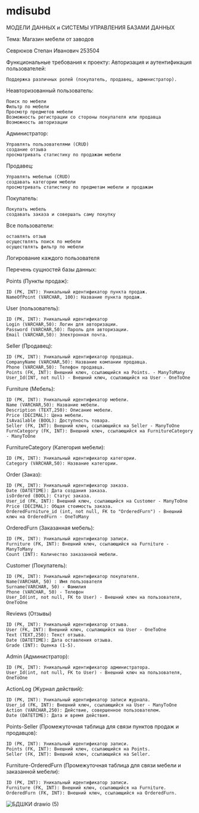 # mdisubd
МОДЕЛИ ДАННЫХ и СИСТЕМЫ УПРАВЛЕНИЯ БАЗАМИ ДАННЫХ

Тема: Магазин мебели от заводов

Севрюков Степан Иванович 253504 

Функциональные требования к проекту:
  Авторизация и аутентификация пользователей:

    Поддержка различных ролей (покупатель, продавец, администратор).

  Неавторизованный пользователь:
  
    Поиск по мебели
    Фильтр по мебели
    Просмотр предметов мебели
    Возможность регистрации со стороны покупателя или продавца
    Возможность авторизации
    
  Администратор:

    Управлять пользователями (CRUD)
    создание отзыва
    просматривать статистику по продажам мебели
    
  Продавец:
  
    Управлять мебелью (CRUD)
    создавать категории мебели
    просмотривать статистику по предметам мебели и продажам
    
 Покупатель:

    Покупать мебель
    создавать заказа и совершать саму покупку
    
  Все пользователи:
  
    оставлять отзыв
    осуществлять поиск по мебели
    осуществлять фильтр по мебели
    

    

Логирование каждого пользователя


Перечень сущностей базы данных:

Points (Пункты продаж):

    ID (PK, INT): Уникальный идентификатор пункта продаж.
    NameOfPoint (VARCHAR, 100): Название пункта продаж.

User (пользователь):
    
    ID (PK, INT): Уникальный идентификатор
    Login (VARCHAR,50): Логин для авторизации.
    Password (VARCHAR,50): Пароль для авторизации.
    Email (VARCHAR,50): Электронная почта.
    
Seller (Продавец):

    ID (PK, INT): Уникальный идентификатор продавца.
    CompanyName (VARCHAR,50): Название компании продавца.
    Phone (VARCHAR,50): Телефон продавца.
    Points (FK, INT): Внешний ключ, ссылающийся на Points. - ManyToMany
    User_Id(INT, not null) - Внешний ключ, ссылающийся на User - OneToOne
Furniture (Мебель):

    ID (PK, INT): Уникальный идентификатор мебели.
    Name (VARCHAR,50): Название мебели.
    Description (TEXT,250): Описание мебели.
    Price (DECIMAL): Цена мебели.
    IsAvailable (BOOL): Доступность товара.
    Seller (FK, INT): Внешний ключ, ссылающийся на Seller - ManyToOne
    FurnCategory (FK, INT): Внешний ключ, ссылающийся на FurnitureCategory - ManyToOne
FurnitureCategory (Категория мебели):

    ID (PK, INT): Уникальный идентификатор категории.
    Category (VARCHAR,50): Название категории.
Order (Заказ):

    ID (PK, INT): Уникальный идентификатор заказа.
    Date (DATETIME): Дата создания заказа.
    isOrdered (BOOL): Статус заказа.
    User_id (FK, INT): Внешний ключ, ссылающийся на Customer - ManyToOne
    Price (DECIMAL): Общая стоимость заказа.
    OrderedFurniture_id (int, not null, FK to "OrderedFurn") - Внешний ключ на OrderedFurn - OneToMany
OrderedFurn (Заказанная мебель):

    ID (PK, INT): Уникальный идентификатор записи.
    Furniture (FK, INT): Внешний ключ, ссылающийся на Furniture - ManyToMany
    Count (INT): Количество заказанной мебели.
Customer (Покупатель):
    
    ID (PK, INT): Уникальный идентификатор покупателя.
    Name(VARCHAR, 50) : Имя пользователя
    Surname(VARCHAR, 50) - Фамилия
    Phone (VARCHAR, 50) - Телефон
    User_Id(int, not null, FK to User) - Внешний ключ на пользователя, OneToOne
Reviews (Отзывы)
    
    ID (PK, INT): Уникальный идентификатор отзыва.
    User (FK, INT): Внешний ключ, ссылающийся на User - OneToOne
    Text (TEXT,250): Текст отзыва.
    Date (DATETIME): Дата оставления отзыва.
    Grade (INT): Оценка (1-5).
Admin (Администратор):

    ID (PK, INT): Уникальный идентификатор администратора.
    User_Id(int, not null, FK to User) - Внешний ключ на пользователя, OneToOne
ActionLog (Журнал действий):

    ID (PK, INT): Уникальный идентификатор записи журнала.
    User_id (FK, INT): Внешний ключ, ссылающийся на User - ManyToOne
    Action (VARCHAR,250): Действие, совершенное пользователем.
    Date (DATETIME): Дата и время действия.
Points-Seller (Промежуточная таблица для связи пунктов продаж и продавцов):

    ID (PK, INT): Уникальный идентификатор записи.
    Points (FK, INT): Внешний ключ, ссылающийся на Points.
    Seller (FK, INT): Внешний ключ, ссылающийся на Seller.
Furniture-OrderedFurn (Промежуточная таблица для связи мебели и заказанной мебели):
    
    ID (PK, INT): Уникальный идентификатор записи.
    Furniture (FK, INT): Внешний ключ, ссылающийся на Furniture.
    OrderedFurn (FK, INT): Внешний ключ, ссылающийся на OrderedFurn.


![БДШКИ drawio (5)](https://github.com/user-attachments/assets/e104107d-0fd5-49b3-a4ff-c5d49ad64df2)







